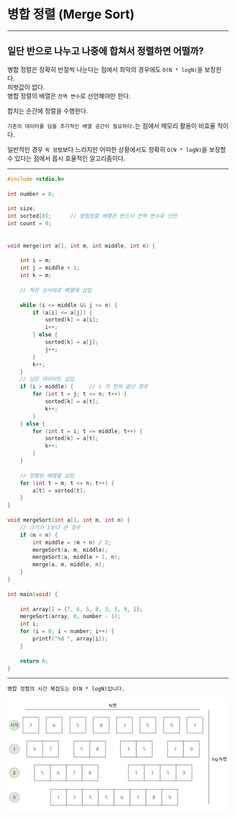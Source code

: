 # 병합 정렬 (Merge Sort)

---

## 일단 반으로 나누고 나중에 합쳐서 정렬하면 어떨까?  

병합 정렬은 정확히 반절씩 나눈다는 점에서 최악의 경우에도 `O(N * logN)`을 보장한다.  
피벗값이 없다.  
병합 정렬의 배열은 `전역 변수`로 선언해야만 한다.

합치는 순간에 정렬을 수행한다.  

`기존의 데이터를 담을 추가적인 배열 공간이 필요하다.`는 점에서 메모리 활용이 비효율 적이다.  

일반적인 경우 `퀵 정렬`보다 느리지만 어떠한 상황에서도 정확히 `O(N * logN)`을 보장할 수 있다는 점에서 몹시 효율적인 알고리즘이다.  


---

```c
#include <stdio.h>

int number = 8;

int size;
int sorted[8];      // 뱡힙정렬 배열은 반드시 전역 변수로 선언
int count = 0;


void merge(int a[], int m, int middle, int n) {

    int i = m;
    int j = middle + 1;
    int k = m;

    // 작은 순서대로 배열에 삽입

    while (i <= middle && j <= n) {
        if (a[i] <= a[j]) {
            sorted[k] = a[i];
            i++;
        } else {
            sorted[k] = a[j];
            j++;
        }
        k++;
    }
    // 남은 데이터도 삽입
    if (i > middle) {     // i 가 먼저 끝난 경우
        for (int t = j; t <= n; t++) {
            sorted[k] = a[t];
            k++;
        }
    } else {
        for (int t = i; t <= middle; t++) {
            sorted[k] = a[t];
            k++;
        }
    }

    // 정렬된 배열을 삽입
    for (int t = m; t <= n; t++) {
        a[t] = sorted[t];
    }
}

void mergeSort(int a[], int m, int n) {
    // 크기가 1보다 큰 경우
    if (m < n) {
        int middle = (m + n) / 2;
        mergeSort(a, m, middle);
        mergeSort(a, middle + 1, n);
        merge(a, m, middle, n);
    }
}

int main(void) {

    int array[] = {7, 6, 5, 8, 3, 5, 9, 1};
    mergeSort(array, 0, number - 1);
    int i;
    for (i = 0; i < number; i++) {
        printf("%d ", array[i]);
    }

    return 0;
}
```

---

`병합 정렬의 시간 복잡도는 O(N * logN)입니다.`

![](/img/merge.png)

